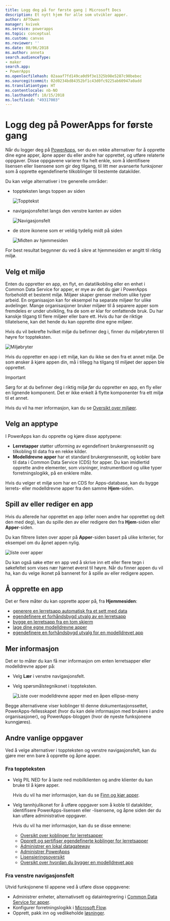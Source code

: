 ```yaml
---
title: Logg deg på for første gang | Microsoft Docs
description: Et nytt hjem for alle som utvikler apper.
author: AFTOwen
manager: kvivek
ms.service: powerapps
ms.topic: conceptual
ms.custom: canvas
ms.reviewer: ''
ms.date: 08/06/2018
ms.author: anneta
search.audienceType:
- maker
search.app:
- PowerApps
ms.openlocfilehash: 02aaaf7fd149ca0d9f3e1325b98e5287c90bebec
ms.sourcegitcommit: 02d0234bd84352bf1c43d0fc9225ab60947a0add
ms.translationtype: HT
ms.contentlocale: nb-NO
ms.lasthandoff: 10/15/2018
ms.locfileid: "49317003"
---
```

# <a name="sign-in-to-powerapps-for-the-first-time"></a>Logg deg på PowerApps for første gang

Når du logger deg på [PowerApps](https://web.powerapps.com?utm_source=padocs&utm_medium=linkinadoc&utm_campaign=referralsfromdoc), ser du en rekke alternativer for å opprette dine egne apper, åpne apper du eller andre har opprettet, og utføre relaterte oppgaver. Disse oppgavene varierer fra helt enkle, som å identifisere lisensen eller lisensene som gir deg tilgang, til litt mer avanserte funksjoner som å opprette egendefinerte tilkoblinger til bestemte datakilder.

Du kan velge alternativer i tre generelle områder:

- toppteksten langs toppen av siden

    ![Topptekst](media/intro-maker-portal/header.png)

- navigasjonsfeltet langs den venstre kanten av siden

    ![Navigasjonsfelt](media/intro-maker-portal/nav-bar.png)

- de store ikonene som er veldig tydelig midt på siden

    ![Midten av hjemmesiden](media/intro-maker-portal/center-area.png)

For best resultat begynner du ved å sikre at hjemmesiden er angitt til riktig miljø.

## <a name="choose-an-environment"></a>Velg et miljø

Enten du oppretter en app, en flyt, en datatilkobling eller en enhet i Common Data Service for apper, er mye av det du gjør i PowerApps forbeholdt et bestemt miljø. Miljøer skaper grenser mellom ulike typer arbeid. En organisasjon kan for eksempel ha separate miljøer for ulike avdelinger. Mange organisasjoner bruker miljøer til å separere apper som fremdeles er under utvikling, fra de som er klar for omfattende bruk. Du har kanskje tilgang til flere miljøer eller bare ett. Hvis du har de riktige tillatelsene, kan det hende du kan opprette dine egne miljøer.

Hvis du vil bekrefte hvilket miljø du befinner deg i, finner du miljøbryteren til høyre for toppteksten.

![Miljøbryter](media/intro-maker-portal/environment-switcher.png)

Hvis du oppretter en app i ett miljø, kan du ikke se den fra et annet miljø. De som ønsker å kjøre appen din, må i tillegg ha tilgang til miljøet der appen ble opprettet.

> [!IMPORTANT]
> Sørg for at du befinner deg i riktig miljø *før* du oppretter en app, en fly eller en lignende komponent. Det er ikke enkelt å flytte komponenter fra ett miljø til et annet.

Hvis du vil ha mer informasjon, kan du se [Oversikt over miljøer](../../administrator/environments-overview.md).

## <a name="choose-an-app-type"></a>Velg an apptype

I PowerApps kan du opprette og kjøre disse apptypene:

- **Lerretapper** støtter utforming av egendefinert brukergrensesnitt og tilkobling til data fra en rekke kilder.
- **Modelldrevne apper** har et standard brukergrensesnitt, og kobler bare til data i Common Data Service (CDS) for apper. Du kan imidlertid opprette andre elementer, som visninger, instrumentbord og ulike typer forretningslogikk, på en enklere måte.

Hvis du velger et miljø som har en CDS for Apps-database, kan du bygge lerrets- eller modelldrevne apper fra den samme **Hjem**-siden.

## <a name="play-or-edit-an-app"></a>Spill av eller rediger en app

Hvis du allerede har opprettet en app (eller noen andre har opprettet og delt den med deg), kan du spille den av eller redigere den fra **Hjem**-siden eller **Apper**-siden.

Du kan filtrere listen over apper på **Apper**-siden basert på ulike kriterier, for eksempel om du åpnet appen nylig.

![liste over apper](./media/intro-maker-portal/find-apps.png)

Du kan også søke etter en app ved å skrive inn ett eller flere tegn i søkefeltet som vises nær hjørnet øverst til høyre. Når du finner appen du vil ha, kan du velge ikonet på banneret for å spille av eller redigere appen.

## <a name="create-an-app"></a>Å opprette en app

Det er flere måter du kan opprette apper på, fra **Hjemmesiden**:

- [generere en lerretsapp automatisk fra et sett med data](data-platform-create-app.md)
- [egendefinere et forhåndsbygd utvalg av en lerretsapp](open-and-run-a-sample-app.md)
- [bygge en lerretsapp fra en tom skjerm](data-platform-create-app-scratch.md)
- [lage dine egne modelldrevne apper](../model-driven-apps/overview-model-driven-samples.md)
- [egendefinere en forhåndsbygd utvalg for en modelldrevet app](../model-driven-apps/build-first-model-driven-app.md)

## <a name="learn-more"></a>Mer informasjon

Det er to måter du kan få mer informasjon om enten lerretsapper eller modelldrevne apper på:

- Velg **Lær** i venstre navigasjonsfelt.
- Velg spørsmålstegnikonet i toppteksten.

    ![Liste over modelldrevne apper med en åpen ellipse-meny](media/intro-maker-portal/help-icon.png)

Begge alternativene viser koblinger til denne dokumentasjonssettet, PowerApps-fellesskapet (hvor du kan dele informasjon med brukere i andre organisasjoner), og PowerApps-bloggen (hvor de nyeste funksjonene kunngjøres).

## <a name="other-common-tasks"></a>Andre vanlige oppgaver

Ved å velge alternativer i toppteksten og venstre navigasjonsfelt, kan du gjøre mer enn bare å opprette og åpne apper.

### <a name="from-the-header"></a>Fra toppteksten

- Velg PIL NED for å laste ned mobilklienten og andre klienter du kan bruke til å kjøre apper.

    Hvis du vil ha mer informasjon, kan du se [Finn og kjør apper](../../user/index.md).

- Velg tannhjulikonet for å utføre oppgaver som å koble til datakilder, identifisere PowerApps-lisensen eller -lisensene, og åpne siden der du kan utføre administrative oppgaver.

    Hvis du vil ha mer informasjon, kan du se disse emnene:

  - [Oversikt over koblinger for lerretsapper](connections-list.md)
  - [Opprett og sertifiser egendefinerte koblinger for lerretsapper](register-custom-api.md)
  - [Administrer en lokal datagateway](gateway-management.md)
  - [Administrer PowerApps](../../administrator/index.md)
  - [Lisensieringsoversikt](../../administrator/pricing-billing-skus.md)
  - [Oversikt over hvordan du bygger en modelldrevet app](../model-driven-apps/model-driven-app-overview.md)

### <a name="from-the-left-navigation-bar"></a>Fra venstre navigasjonsfelt

Utvid funksjonene til appene ved å utføre disse oppgavene:

- Administrer enheter, alternativsett og dataintegrering i [Common Data Service for apper](../common-data-service/data-platform-intro.md).
- Konfigurer forretningslogikk i [Microsoft Flow](https://docs.microsoft.com/flow/getting-started).
- Opprett, pakk inn og vedlikeholde [løsninger](../../developer/common-data-service/introduction-solutions.md).
